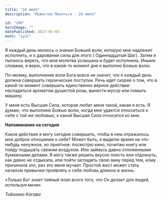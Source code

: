 ```yaml
---
title: "24 июля"
description: "Мужество Меняться - 24 июля"

id: "206"
heroImage: ""
datePublished: 2023-05-04
moth: "iyul"
---
```


Я каждый день молюсь о знании Божьей воли, которую мне надлежит исполнить, и о
даровании силы для этого ( Одиннадцатый Шаг). Затем я пытаюсь верить, что моя
молитва услышана и будет исполнена. Иными словами, я верю, что в какой-то
момент дня я выполню Божью волю.

По-моему, выполнение воли Бога вовсе не значит, что я каждый день должна
совершать героические поступки. Речь идет скорее о том, что в какой-то момент
совершить единственно верное действие: насладиться ароматом душистой розы,
вынести мусор или помыть машину.

У меня есть Высшая Сила, которая любит меня такой, какая я есть. Я думаю, что
выполняю Божью волю, когда мне удается относиться к себе с той же любовью, к
какой Высшая Сила относится ко мне.

**Напоминание на сегодня**

Какое действие я могу сегодня совершить, чтобы в нем отражалось мое доброе
отношение к себе? Может быть, я выделю время на что-нибудь ненужное, но
приятное: посмотрю кино, почитаю книгу или пойду подышать свежим воздухом. Или
займусь давно отложенными бумажными делами. Я могу также решить вкусно поесть
или отдохнуть, как давно не отдыхала, или пойти загладить свою вину перед тем,
кому причинила зло, раз это меня мучает. Простой жест может стать началом
привычки проявлять к себе любовь длиною в жизнь.

_«Только Бог знает тайный план всего того, что Он делает для людей, используя
меня»._

_Тойохико Кагава_
